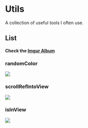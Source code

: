 # Utils

A collection of useful tools I often use.

## List

#### Check the [Imgur Album](https://imgur.com/a/0WBSoaM)

### randomColor

![](https://i.imgur.com/hMC3SVR.png)

### scrollRefIntoView

![](https://i.imgur.com/w8ezWOC.png)

### isInView

![](https://i.imgur.com/xwPxt1x.png)

